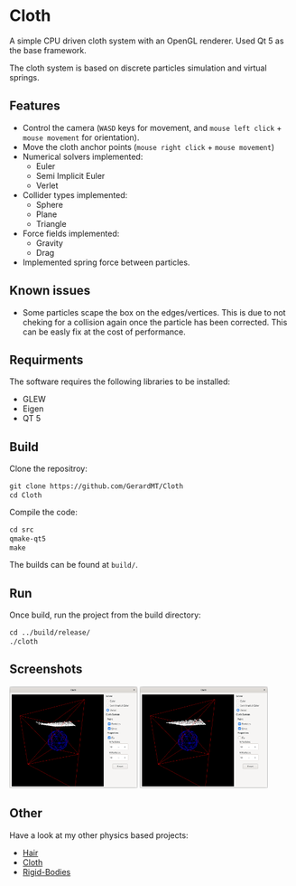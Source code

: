 # Cloth
A simple CPU driven cloth system with an OpenGL renderer. Used Qt 5 as the base framework.

The cloth system is based on discrete particles simulation and virtual springs.

## Features
- Control the camera (`WASD` keys for movement, and `mouse left click` + `mouse movement` for orientation).
- Move the cloth anchor points (`mouse right click` + `mouse movement`)
- Numerical solvers implemented:
	- Euler
	- Semi Implicit Euler
	- Verlet
- Collider types implemented:
	- Sphere
	- Plane
	- Triangle
- Force fields implemented:
	- Gravity
	- Drag
- Implemented spring force between particles.

## Known issues
- Some particles scape the box on the edges/vertices. This is due to not cheking for a collision again once the particle has been corrected. This can be easly fix at the cost of performance.

## Requirments
The software requires the following libraries to be installed:
- GLEW
- Eigen
- QT 5

## Build
Clone the repositroy:

	git clone https://github.com/GerardMT/Cloth
	cd Cloth

Compile the code:

    cd src
    qmake-qt5
    make

The builds can be found at `build/`.

## Run
Once build, run the project from the build directory:

	cd ../build/release/
	./cloth

## Screenshots
<img src="docs/screenshots/fixed.gif" alt="Fixed" width="45%"> <img src="docs/screenshots/no_fixed.gif" alt="No fixed" width="45%">

## Other
Have a look at my other physics based projects:
- [Hair](https://github.com/GerardMT/Hair)
- [Cloth](https://github.com/GerardMT/Cloth)
- [Rigid-Bodies](https://github.com/GerardMT/Rigid-Bodies)